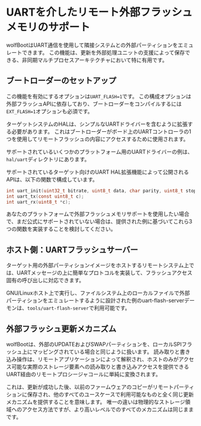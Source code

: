 # UARTを介したリモート外部フラッシュメモリのサポート

wolfBootはUART通信を使用して隣接システムとの外部パーティションをエミュレートできます。
この機能は、更新を外部処理ユニットの支援によって保存できる、非同期マルチプロセスアーキテクチャにおいて特に有用です。

## ブートローダーのセットアップ

この機能を有効にするオプションは`UART_FLASH=1`です。
この構成オプションは外部フラッシュAPIに依存しており、ブートローダーをコンパイルするには`EXT_FLASH=1`オプションも必須です。

ターゲットシステムのHALは、シンプルなUARTドライバーを含むように拡張する必要があります。
これはブートローダーがボード上のUARTコントローラの1つを使用してリモートフラッシュの内容にアクセスするために使用されます。

サポートされているいくつかのプラットフォーム用のUARTドライバーの例は、`hal/uart`ディレクトリにあります。

サポートされているターゲット向けのUART HAL拡張機能によって公開されるAPIは、以下の関数で構成しています。

```c
int uart_init(uint32_t bitrate, uint8_t data, char parity, uint8_t stop);
int uart_tx(const uint8_t c);
int uart_rx(uint8_t *c);
```

あなたのプラットフォームで外部フラッシュメモリサポートを使用したい場合で、まだ公式にサポートされていない場合は、提供された例に基づいてこれら3つの関数を実装することを検討してください。

## ホスト側：UARTフラッシュサーバー

ターゲット用の外部パーティションイメージをホストするリモートシステム上では、UARTメッセージの上に簡単なプロトコルを実装して、フラッシュアクセス固有の呼び出しに対応できます。

GNU/Linuxホスト上で実行し、ファイルシステム上のローカルファイルで外部パーティションをエミュレートするように設計された例のuart-flash-serverデーモンは、`tools/uart-flash-server`で利用可能です。

## 外部フラッシュ更新メカニズム

wolfBootは、外部のUPDATEおよびSWAPパーティションを、ローカルSPIフラッシュ上にマッピングされている場合と同じように扱います。
読み取りと書き込み操作は、リモートアプリケーションによって解釈され、ホストのみがアクセス可能な実際のストレージ要素への読み取りと書き込みアクセスを提供できるUART経由のリモートプロシージャコールに単純に変換されます。

これは、更新が成功した後、以前のファームウェアのコピーがリモートパーティションに保存され、他のすべてのユースケースで利用可能なものと全く同じ更新メカニズムを提供することを意味します。
唯一の違いは物理的なストレージ領域へのアクセス方法ですが、より高いレベルでのすべてのメカニズムは同じままです。
